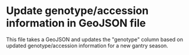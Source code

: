 # Update genotype/accession information in GeoJSON file
This file takes a GeoJSON and updates the "genotype" column based on updated genotype/accession information for a new gantry season. 
